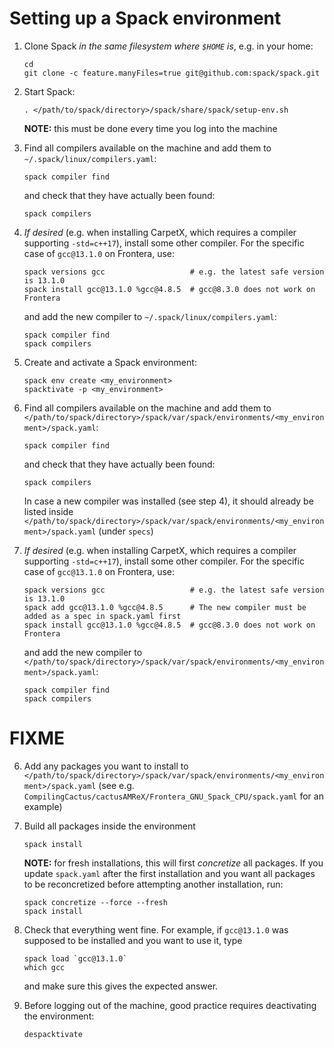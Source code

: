 # Setting up a Spack environment

1. Clone Spack *in the same filesystem where `$HOME` is*, e.g. in your home:
   ```
   cd
   git clone -c feature.manyFiles=true git@github.com:spack/spack.git
   ```

2. Start Spack:
   ```
   . </path/to/spack/directory>/spack/share/spack/setup-env.sh
   ```
   **NOTE:** this must be done every time you log into the machine

3. Find all compilers available on the machine and add them to `~/.spack/linux/compilers.yaml`:
   ```
   spack compiler find
   ```
   and check that they have actually been found:
   ```
   spack compilers
   ```

4. *If desired* (e.g. when installing CarpetX, which requires a compiler supporting `-std=c++17`), install some other compiler. For the specific case of `gcc@13.1.0` on Frontera, use:
   ```
   spack versions gcc                   # e.g. the latest safe version is 13.1.0
   spack install gcc@13.1.0 %gcc@4.8.5  # gcc@8.3.0 does not work on Frontera
   ```
   and add the new compiler to `~/.spack/linux/compilers.yaml`:
   ```
   spack compiler find
   spack compilers
   ```

5. Create and activate a Spack environment:
   ```
   spack env create <my_environment>
   spacktivate -p <my_environment>
   ```

6. Find all compilers available on the machine and add them to `</path/to/spack/directory>/spack/var/spack/environments/<my_environment>/spack.yaml`:
   ```
   spack compiler find
   ```
   and check that they have actually been found:
   ```
   spack compilers
   ```
   In case a new compiler was installed (see step 4), it should already be listed inside `</path/to/spack/directory>/spack/var/spack/environments/<my_environment>/spack.yaml` (under `specs`)

5. *If desired* (e.g. when installing CarpetX, which requires a compiler supporting `-std=c++17`), install some other compiler. For the specific case of `gcc@13.1.0` on Frontera, use:
   ```
   spack versions gcc                   # e.g. the latest safe version is 13.1.0
   spack add gcc@13.1.0 %gcc@4.8.5      # The new compiler must be added as a spec in spack.yaml first
   spack install gcc@13.1.0 %gcc@4.8.5  # gcc@8.3.0 does not work on Frontera
   ```
   and add the new compiler to `</path/to/spack/directory>/spack/var/spack/environments/<my_environment>/spack.yaml`:
   ```
   spack compiler find
   spack compilers
   ```




# FIXME
6. Add any packages you want to install to `</path/to/spack/directory>/spack/var/spack/environments/<my_environment>/spack.yaml` (see e.g. `CompilingCactus/cactusAMReX/Frontera_GNU_Spack_CPU/spack.yaml` for an example)

7. Build all packages inside the environment
   ```
   spack install
   ```
   **NOTE:** for fresh installations, this will first *concretize* all packages. If you update `spack.yaml` after the first installation and you want all packages to be reconcretized before attempting another installation, run:
   ```
   spack concretize --force --fresh
   spack install
   ```

8. Check that everything went fine. For example, if `gcc@13.1.0` was supposed to be installed and you want to use it, type
   ```
   spack load `gcc@13.1.0`
   which gcc
   ```
   and make sure this gives the expected answer.

7. Before logging out of the machine, good practice requires deactivating the environment:
   ```
   despacktivate
   ```
